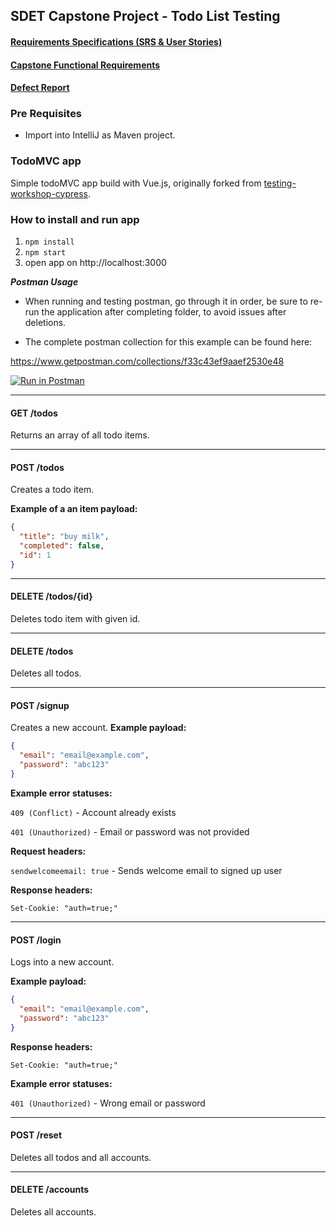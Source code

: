 ## SDET Capstone Project - Todo List Testing

#### [Requirements Specifications (SRS & User Stories)](https://docs.google.com/document/d/1tAbYqeIHtvmGi213qa-96b0Z5ntbx_blQh7fjKgur3E/edit?usp=sharing)
#### [Capstone Functional Requirements](https://docs.google.com/document/d/1J6dbCcXrX6uprZc2gRZx30behGbY9d_eljjhi-SbtDg/edit?usp=sharing)
#### [Defect Report](https://docs.google.com/document/d/1opNwyDQ7BgyL_2lfo_qGtPovjUSRMyGabTmUe0xXDZE/edit?usp=sharing)


### Pre Requisites
- Import into IntelliJ as Maven project.


### TodoMVC app
Simple todoMVC app build with Vue.js, originally forked from [testing-workshop-cypress](https://github.com/cypress-io/testing-workshop-cypress).

### How to install and run app
1. `npm install`
2. `npm start`
3. open app on http://localhost:3000



***Postman Usage***

- When running and testing postman, go through it in order, be sure to re-run the application after completing folder, to avoid issues after deletions. 

- The complete postman collection for this example can be found here: 

https://www.getpostman.com/collections/f33c43ef9aaef2530e48

[![Run in Postman](https://run.pstmn.io/button.svg)](https://app.getpostman.com/run-collection/f33c43ef9aaef2530e48)


---
#### GET /todos
Returns an array of all todo items.

---
#### POST /todos
Creates a todo item. 

**Example of a an item payload:**
```json
{
  "title": "buy milk",
  "completed": false,
  "id": 1
}
```
---

#### DELETE /todos/{id}
Deletes todo item with given id.

---
#### DELETE /todos
Deletes all todos.

---
#### POST /signup
Creates a new account. 
**Example payload:**
```json
{
  "email": "email@example.com",
  "password": "abc123"
}
```
**Example error statuses:**

`409 (Conflict)` - Account already exists

`401 (Unauthorized)` - Email or password was not provided

**Request headers:**

`sendwelcomeemail: true` - Sends welcome email to signed up user

**Response headers:**

`Set-Cookie: "auth=true;"`

---
#### POST /login
Logs into a new account.

**Example payload:**
```json
{
  "email": "email@example.com",
  "password": "abc123"
}
```
**Response headers:**

`Set-Cookie: "auth=true;"`

**Example error statuses:**

`401 (Unauthorized)` - Wrong email or password

---
#### POST /reset
Deletes all todos and all accounts.

---
#### DELETE /accounts
Deletes all accounts.
